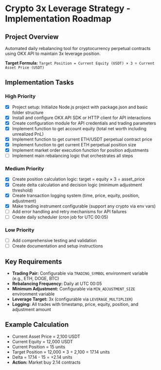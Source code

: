 # Crypto 3x Leverage Strategy - Implementation Roadmap

## Project Overview
Automated daily rebalancing tool for cryptocurrency perpetual contracts using OKX API to maintain 3x leverage position.

**Target Formula:** `Target Position = Current Equity (USDT) × 3 ÷ Current Asset Price (USDT)`

## Implementation Tasks

### High Priority
- [x] Project setup: Initialize Node.js project with package.json and basic folder structure
- [x] Install and configure OKX API SDK or HTTP client for API interactions
- [x] Create configuration module for API credentials and trading parameters
- [x] Implement function to get account equity (total net worth including unrealized PnL)
- [x] Implement function to get current ETH/USDT perpetual contract price
- [x] Implement function to get current ETH perpetual position size
- [x] Implement market order execution function for position adjustments
- [ ] Implement main rebalancing logic that orchestrates all steps

### Medium Priority
- [x] Create position calculation logic: target = equity × 3 ÷ asset_price
- [x] Create delta calculation and decision logic (minimum adjustment threshold)
- [x] Create transaction logging system (time, price, equity, position, adjustment)
- [x] Make trading instrument configurable (support any crypto via env vars)
- [ ] Add error handling and retry mechanisms for API failures
- [ ] Create daily scheduler (cron job for UTC 00:05)

### Low Priority
- [ ] Add comprehensive testing and validation
- [ ] Create documentation and setup instructions

## Key Requirements
- **Trading Pair:** Configurable via `TRADING_SYMBOL` environment variable (e.g., ETH, DOGE, BTC)
- **Rebalancing Frequency:** Daily at UTC 00:05
- **Minimum Adjustment:** Configurable via `MIN_ADJUSTMENT_SIZE` environment variable
- **Leverage Target:** 3x (configurable via `LEVERAGE_MULTIPLIER`)
- **Logging:** All trades with timestamp, price, equity, position, and adjustment amount

## Example Calculation
- Current Asset Price = 2,100 USDT
- Current Equity = 12,000 USDT
- Current Position = 15 units
- Target Position = 12,000 × 3 ÷ 2,100 = 17.14 units
- Delta = 17.14 - 15 = +2.14 units
- **Action:** Market buy 2.14 contracts